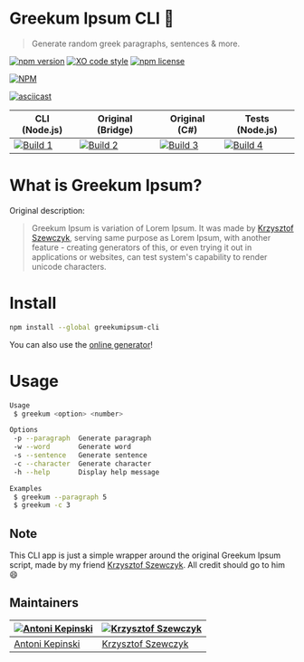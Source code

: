 # Greekum Ipsum CLI 📝

> Generate random greek paragraphs, sentences & more.

[![npm version](https://badge.fury.io/js/greekumipsum-cli.svg)](https://badge.fury.io/js/greekumipsum-cli) 
[![XO code style](https://img.shields.io/badge/code_style-XO-5ed9c7.svg)](https://github.com/xojs/xo) 
[![npm license](https://img.shields.io/npm/l/greekumipsum-cli.svg)](https://opensource.org/licenses/MIT)


[![NPM](https://nodei.co/npm/greekumipsum-cli.png?downloads=true&downloadRank=true&stars=true)](https://nodei.co/npm/greekumipsum-cli/)

[![asciicast](https://asciinema.org/a/197970.png)](https://asciinema.org/a/197970)

| CLI (Node.js)     | Original (Bridge) | Original (C#)     | Tests (Node.js)   |
|-------------------|-------------------|-------------------|-------------------|
| [![Build 1](https://travis-matrix-badges.herokuapp.com/repos/xxczaki/greekumipsum-cli/branches/master/1)](https://travis-ci.org/xxczaki/greekumipsum-cli) | [![Build 2](https://travis-matrix-badges.herokuapp.com/repos/xxczaki/greekumipsum-cli/branches/master/2)](https://travis-ci.org/xxczaki/greekumipsum-cli) | [![Build 3](https://travis-matrix-badges.herokuapp.com/repos/xxczaki/greekumipsum-cli/branches/master/3)](https://travis-ci.org/xxczaki/greekumipsum-cli) | [![Build 4](https://travis-matrix-badges.herokuapp.com/repos/xxczaki/greekumipsum-cli/branches/master/4)](https://travis-ci.org/xxczaki/greekumipsum-cli) |

# What is Greekum Ipsum?
Original description:

> Greekum Ipsum is variation of Lorem Ipsum. It was made by [Krzysztof Szewczyk](https://github.com/KrzysztofSzewczyk), serving same purpose as Lorem Ipsum, with another feature - creating generators of this, or even trying it out in applications or websites, can test system's capability to render unicode characters.

# Install
```bash
npm install --global greekumipsum-cli
```

You can also use the [online generator](https://krzysztofszewczyk.github.io/MiscStuff/greekum/)!

# Usage

```bash
Usage
 $ greekum <option> <number>

Options
 -p --paragraph  Generate paragraph
 -w --word       Generate word
 -s --sentence   Generate sentence
 -c --character  Generate character
 -h --help       Display help message

Examples
 $ greekum --paragraph 5
 $ greekum -c 3
```
## Note
This CLI app is just a simple wrapper around the original Greekum Ipsum script, made by my friend [Krzysztof Szewczyk](https://github.com/KrzysztofSzewczyk). 
All credit should go to him 😄

## Maintainers

[![Antoni Kepinski](https://github.com/xxczaki.png?size=100)](https://kepinski.me) | [![Krzysztof Szewczyk](https://github.com/KrzysztofSzewczyk.png?size=100)](https://github.com/KrzysztofSzewczyk)
---|---
[Antoni Kepinski](https://kepinski.me) | [Krzysztof Szewczyk](https://github.com/KrzysztofSzewczyk)

